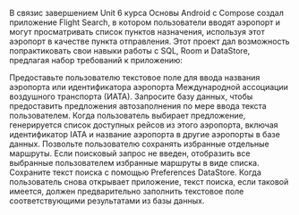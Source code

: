 В связис завершением Unit 6 курса Основы Android с Compose
создал приложение Flight Search,
в котором пользователи вводят аэропорт и могут просматривать список пунктов назначения,
используя этот аэропорт в качестве пункта отправления.
Этот проект дал возможность попрактиковать свои навыки работы с SQL,
Room и DataStore, предлагая набор требований к приложению:

Предоставьте пользователю текстовое поле для ввода названия аэропорта 
или идентификатора аэропорта Международной ассоциации воздушного транспорта (ИАТА).
Запросите базу данных, чтобы предоставить предложения автозаполнения по мере ввода текста пользователем.
Когда пользователь выбирает предложение, генерируется список доступных рейсов из этого аэропорта,
включая идентификатор IATA и название аэропорта в другие аэропорты в базе данных.
Позвольте пользователю сохранять избранные отдельные маршруты.
Если поисковый запрос не введен, отобразить все выбранные пользователем избранные маршруты в виде списка.
Сохраните текст поиска с помощью Preferences DataStore. Когда пользователь снова открывает приложение,
текст поиска, если таковой имеется, должен предварительно заполнить текстовое поле 
соответствующими результатами из базы данных.
